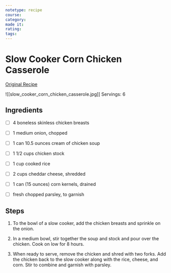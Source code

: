 ```yaml
---
notetype: recipe
course:
category:
made it:
rating:
tags:
---
```

# Slow Cooker Corn Chicken Casserole

[Original Recipe](https://iamhomesteader.com/slow-cooker-chicken-casserole)

![[slow_cooker_corn_chicken_casserole.jpg]]
Servings: 6

## Ingredients
- [ ] 4 boneless skinless chicken breasts- [ ] 1 medium onion, chopped- [ ] 1 can 10.5 ounces cream of chicken soup- [ ] 1 1/2 cups chicken stock- [ ] 1 cup cooked rice- [ ] 2 cups cheddar cheese, shredded- [ ] 1 can (15 ounces) corn kernels, drained- [ ] fresh chopped parsley, to garnish

## Steps
1) To the bowl of a slow cooker, add the chicken breasts and sprinkle on the onion.

2) In a medium bowl, stir together the soup and stock and pour over the chicken. Cook on low for 8 hours.

3) When ready to serve, remove the chicken and shred with two forks. Add the chicken back to the slow cooker along with the rice, cheese, and corn. Stir to combine and garnish with parsley.

